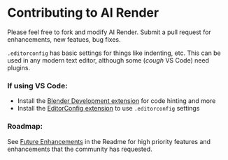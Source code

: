 # Contributing to AI Render

Please feel free to fork and modify AI Render. Submit a pull request for enhancements, new featues, bug fixes.

`.editorconfig` has basic settings for things like indenting, etc. This can be used in any modern text editor, although some (_cough_ VS Code) need plugins.

### If using VS Code:

- Install the [Blender Development extension](https://marketplace.visualstudio.com/items?itemName=JacquesLucke.blender-development) for code hinting and more
- Install the [EditorConfig extension](https://marketplace.visualstudio.com/items?itemName=EditorConfig.EditorConfig) to use `.editorconfig` settings

### Roadmap:

See [Future Enhancements](README.md#future-enhancements) in the Readme for high priority features and enhancements that the community has requested.